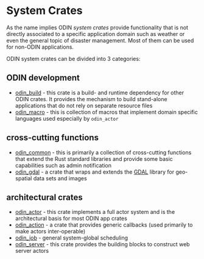 # System Crates

As the name implies ODIN *system crates* provide functionality that is not directly associated to a specific application domain such as weather or even the general topic of disaster management. Most of them can be used for non-ODIN applications.

ODIN system crates can be divided into 3 categories:

## ODIN development

- [odin_build](odin_build/odin_build.md) - this crate is a build- and runtime dependency for other ODIN crates. It
  provides the mechanism to build stand-alone applications that do not rely on separate resource files
- [odin_macro](odin_macro/odin_macro.md) - this is collection of macros that implement domain specific languages
  used especially by `odin_actor` 

## cross-cutting functions

- [odin_common](odin_common/odin_common.md) - this is primarily a collection of cross-cutting functions that extend 
  the Rust standard libraries and provide some basic capabilities such as admin notification
- [odin_gdal](odin_gdal/odin_gdal.md) - a crate that wraps and extends the [GDAL](https://gdal.org) library for geo-spatial
  data sets and images

## architectural crates

- [odin_actor](odin_actor/odin_actor.md) - this crate implements a full actor system and is the architectural
  basis for most ODIN app crates
- [odin_action](odin_action/odin_action.md) - a crate that provides generic callbacks (used primarily to make
  actors inter-operable)
- [odin_job](odin_job/odin_job.md) - general system-global scheduling
- [odin_server](odin_server/odin_server.md) - this crate provides the building blocks to construct web server actors